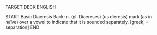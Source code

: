 TARGET DECK
ENGLISH

START
Basic
Diaeresis
Back: n. (pl. Diaereses) (us dieresis) mark (as in naïve) over a vowel to indicate that it is sounded separately. [greek, = separation]
END
